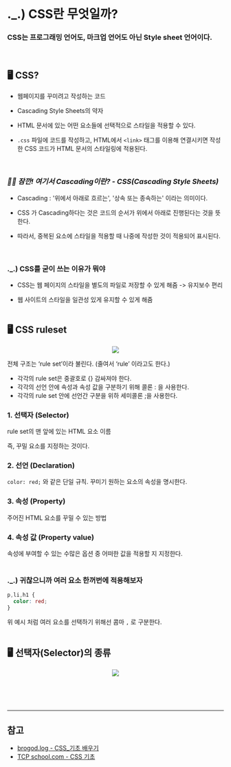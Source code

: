 # ._.) CSS란 무엇일까?
### CSS는 프로그래밍 언어도, 마크업 언어도 아닌 Style sheet 언어이다.
<br/>

## 🖥 CSS?
* 웹페이지를 꾸미려고 작성하는 코드

* Cascading Style Sheets의 약자

* HTML 문서에 있는 어떤 요소들에 선택적으로 스타일을 적용할 수 있다.

* `.css` 파일에 코드를 작성하고, HTML에서 `<link>` 태그를 이용해 연결시키면 작성한 CSS 코드가 HTML 문서의 스타일링에 적용된다.
<br/>

  ### _🖐🏻 잠깐! 여기서 Cascading이란? - CSS(Cascading Style Sheets)_
  * Cascading : '위에서 아래로 흐르는', '상속 또는 종속하는' 이라는 의미이다.
  
  * CSS 가 Cascading하다는 것은 코드의 순서가 위에서 아래로 진행된다는 것을 뜻한다.
  
  * 따라서, 중복된 요소에 스타일을 적용할 때 나중에 작성한 것이 적용되어 표시된다.
<br/>

### ._.) CSS를 굳이 쓰는 이유가 뭐야
* CSS는 웹 페이지의 스타일을 별도의 파일로 저장할 수 있게 해줌 -> 유지보수 편리

* 웹 사이트의 스타일을 일관성 있게 유지할 수 있게 해줌
<br/><br/>

## 🖥 CSS ruleset

<p align="center">
<img src="../img/cssTag.png">
</p>

전체 구조는 ‘rule set’이라 불린다. (줄여서 ‘rule’ 이라고도 한다.)

  * 각각의 rule set은 중괄호로 {} 감싸져야 한다.
  * 각각의 선언 안에 속성과 속성 값을 구분하기 위해 콜론 : 을 사용한다.
  * 각각의 rule set 안에 선언간 구분을 위하 세미콜론 ;을 사용한다.
  
  
### __1. 선택자 (Selector)__
  rule set의 맨 앞에 있는 HTML 요소 이름

  즉, 꾸밀 요소를 지정하는 것이다.

### __2. 선언 (Declaration)__
  `color: red;` 와 같은 단일 규칙. 꾸미기 원하는 요소의 속성을 명시한다.

### __3. 속성 (Property)__
  주어진 HTML 요소를 꾸밀 수 있는 방법

### __4. 속성 값 (Property value)__
  속성에 부여할 수 있는 수많은 옵션 중 어떠한 값을 적용할 지 지정한다.
<br/><br/>

### ._.) 귀찮으니까 여러 요소 한꺼번에 적용해보자
```css
p,li,h1 {
  color: red;
}  
```
위 예시 처럼 여러 요소를 선택하기 위해선 콤마 `,` 로 구분한다.
<br/><br/>


## 🖥 선택자(Selector)의 종류
<p align="center">
<img src="../img/cssSelector.png">
</p>
<br/><br/><br/>

***
## 참고
* [brogod.log - CSS_기초 배우기](https://velog.io/@m-vault/CSS%EA%B8%B0%EC%B4%88-%EB%B0%B0%EC%9A%B0%EA%B8%B0)
* [TCP school.com - CSS 기초](http://www.tcpschool.com/css/css_intro_basic)
